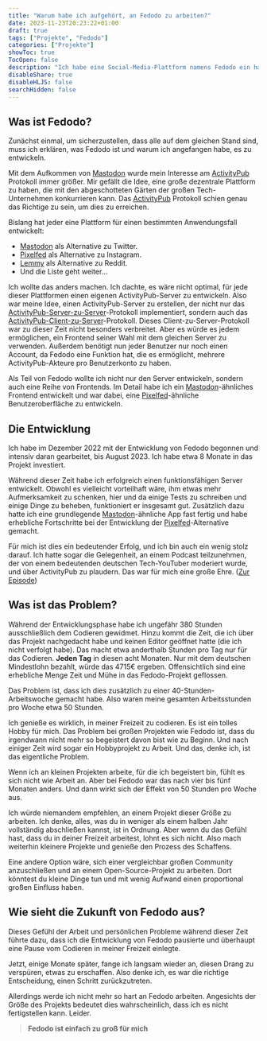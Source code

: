 ```yaml
---
title: "Warum habe ich aufgehört, an Fedodo zu arbeiten?"
date: 2023-11-23T20:23:22+01:00
draft: true
tags: ["Projekte", "Fedodo"]
categories: ["Projekte"]
showToc: true
TocOpen: false
description: "Ich habe eine Social-Media-Plattform namens Fedodo ein halbes Jahr lang entwickelt. Aber warum habe ich nach dieser Zeit die Entwicklung pausiert oder gestoppt?"
disableShare: true
disableHLJS: false
searchHidden: false
---
```


## Was ist Fedodo?

Zunächst einmal, um sicherzustellen, dass alle auf dem gleichen Stand sind, muss ich erklären, was Fedodo ist und warum ich angefangen habe, es zu entwickeln.

Mit dem Aufkommen von [Mastodon](https://joinmastodon.org/) wurde mein Interesse am [ActivityPub](https://www.w3.org/TR/activitypub/) Protokoll immer größer. Mir gefällt die Idee, eine große dezentrale Plattform zu haben, die mit den abgeschotteten Gärten der großen Tech-Unternehmen konkurrieren kann. Das [ActivityPub](https://www.w3.org/TR/activitypub/) Protokoll schien genau das Richtige zu sein, um dies zu erreichen.

Bislang hat jeder eine Plattform für einen bestimmten Anwendungsfall entwickelt:

- [Mastodon](https://joinmastodon.org/) als Alternative zu Twitter.
- [Pixelfed](https://pixelfed.org/) als Alternative zu Instagram.
- [Lemmy](https://join-lemmy.org/) als Alternative zu Reddit.
- Und die Liste geht weiter...

Ich wollte das anders machen. Ich dachte, es wäre nicht optimal, für jede dieser Plattformen einen eigenen ActivityPub-Server zu entwickeln. Also war meine Idee, einen ActivityPub-Server zu erstellen, der nicht nur das [ActivityPub-Server-zu-Server](https://www.w3.org/TR/activitypub/#server-to-server-interactions)-Protokoll implementiert, sondern auch das [ActivityPub-Client-zu-Server](https://www.w3.org/TR/activitypub/#client-to-server-interactions)-Protokoll. Dieses Client-zu-Server-Protokoll war zu dieser Zeit nicht besonders verbreitet. Aber es würde es jedem ermöglichen, ein Frontend seiner Wahl mit dem gleichen Server zu verwenden. Außerdem benötigt nun jeder Benutzer nur noch einen Account, da Fedodo eine Funktion hat, die es ermöglicht, mehrere ActivityPub-Akteure pro Benutzerkonto zu haben.

Als Teil von Fedodo wollte ich nicht nur den Server entwickeln, sondern auch eine Reihe von Frontends. Im Detail habe ich ein [Mastodon](https://joinmastodon.org/)-ähnliches Frontend entwickelt und war dabei, eine [Pixelfed](https://pixelfed.org/)-ähnliche Benutzeroberfläche zu entwickeln.

## Die Entwicklung

Ich habe im Dezember 2022 mit der Entwicklung von Fedodo begonnen und intensiv daran gearbeitet, bis August 2023. Ich habe etwa 8 Monate in das Projekt investiert.

Während dieser Zeit habe ich erfolgreich einen funktionsfähigen Server entwickelt. Obwohl es vielleicht vorteilhaft wäre, ihm etwas mehr Aufmerksamkeit zu schenken, hier und da einige Tests zu schreiben und einige Dinge zu beheben, funktioniert er insgesamt gut. Zusätzlich dazu hatte ich eine grundlegende [Mastodon](https://joinmastodon.org/)-ähnliche App fast fertig und habe erhebliche Fortschritte bei der Entwicklung der [Pixelfed](https://pixelfed.org/)-Alternative gemacht.

Für mich ist dies ein bedeutender Erfolg, und ich bin auch ein wenig stolz darauf. Ich hatte sogar die Gelegenheit, an einem Podcast teilzunehmen, der von einem bedeutenden deutschen Tech-YouTuber moderiert wurde, und über ActivityPub zu plaudern. Das war für mich eine große Ehre. ([Zur Episode](https://www.youtube.com/watch?v=yP4yN1vyn5s))

## Was ist das Problem?

Während der Entwicklungsphase habe ich ungefähr 380 Stunden ausschließlich dem Codieren gewidmet. Hinzu kommt die Zeit, die ich über das Projekt nachgedacht habe und keinen Editor geöffnet hatte (die ich nicht verfolgt habe). Das macht etwa anderthalb Stunden pro Tag nur für das Codieren. **Jeden Tag** in diesen acht Monaten. Nur mit dem deutschen Mindestlohn bezahlt, würde das 4715€ ergeben. Offensichtlich sind eine erhebliche Menge Zeit und Mühe in das Fedodo-Projekt geflossen.

Das Problem ist, dass ich dies zusätzlich zu einer 40-Stunden-Arbeitswoche gemacht habe. Also waren meine gesamten Arbeitsstunden pro Woche etwa 50 Stunden.

Ich genieße es wirklich, in meiner Freizeit zu codieren. Es ist ein tolles Hobby für mich. Das Problem bei großen Projekten wie Fedodo ist, dass du irgendwann nicht mehr so begeistert davon bist wie zu Beginn. Und nach einiger Zeit wird sogar ein Hobbyprojekt zu Arbeit. Und das, denke ich, ist das eigentliche Problem.

Wenn ich an kleinen Projekten arbeite, für die ich begeistert bin, fühlt es sich nicht wie Arbeit an. Aber bei Fedodo war das nach vier bis fünf Monaten anders. Und dann wirkt sich der Effekt von 50 Stunden pro Woche aus.

Ich würde niemandem empfehlen, an einem Projekt dieser Größe zu arbeiten. Ich denke, alles, was du in weniger als einem halben Jahr vollständig abschließen kannst, ist in Ordnung. Aber wenn du das Gefühl hast, dass du in deiner Freizeit arbeitest, lohnt es sich nicht. Also mach weiterhin kleinere Projekte und genieße den Prozess des Schaffens.

Eine andere Option wäre, sich einer vergleichbar großen Community anzuschließen und an einem Open-Source-Projekt zu arbeiten. Dort könntest du kleine Dinge tun und mit wenig Aufwand einen proportional großen Einfluss haben.

## Wie sieht die Zukunft von Fedodo aus?

Dieses Gefühl der Arbeit und persönlichen Probleme während dieser Zeit führte dazu, dass ich die Entwicklung von Fedodo pausierte und überhaupt eine Pause vom Codieren in meiner Freizeit einlegte.

Jetzt, einige Monate später, fange ich langsam wieder an, diesen Drang zu verspüren, etwas zu erschaffen. Also denke ich, es war die richtige Entscheidung, einen Schritt zurückzutreten.

Allerdings werde ich nicht mehr so hart an Fedodo arbeiten. Angesichts der Größe des Projekts bedeutet dies wahrscheinlich, dass ich es nicht fertigstellen kann. Leider.

> **Fedodo ist einfach zu groß für mich**
